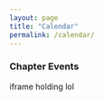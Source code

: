 ```yaml
---
layout: page
title: "Calendar"
permalink: /calendar/
---
```


<div id="upcoming"></div>
<div class="span9">
	<h3>Chapter Events</h3>
	iframe holding lol
</div>
